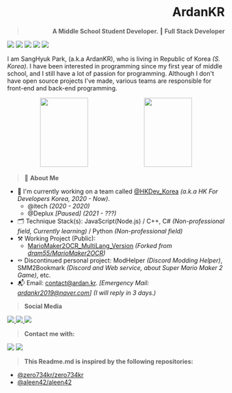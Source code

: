 <h1 align="right">ArdanKR</h1>
<blockquote align="right"><strong>A Middle School Student Developer. ┃ Full Stack Developer</strong></blockquote>
<p align="left">
  <img src="https://badges.aleen42.com/src/node.svg">
  <img src="https://badges.aleen42.com/src/visual_studio_code.svg">
  <img src="https://badges.aleen42.com/src/visual_studio.svg">
  <img src="https://badges.aleen42.com/src/react.svg">
  <img src="https://badges.aleen42.com/src/javascript.svg">
</p>

I am SangHyuk Park, (a.k.a ArdanKR), who is living in Republic of Korea *(S. Korea)*. I have been interested in programming since my first year of middle school, and I still have a lot of passion for programming. Although I don't have open source projects I've made, various teams are responsible for front-end and back-end programming.

<p align="center">
<img width="47%" src="https://github-readme-stats.vercel.app/api?username=ardankr&show_icons=true&hide_border=true&count_private=true&theme=dark" height="160px" />
<img width="47%" src="https://github-readme-stats.vercel.app/api/top-langs/?username=ardankr&layout=compact&theme=dark&hide_border=true" height="160px" />
</p>

> 📄 **About Me**
- 🔭 I'm currently working on a team called [@HKDev_Korea](https://github.com/hk4dev) *(a.k.a HK For Developers Korea, 2020 - Now)*.
  - @itech *(2020 - 2020)*
  - @Deplux *[Paused] (2021 - ???)*
- 🗂️ Technique Stack(s): JavaScript(Node.js) / C++, C# *(Non-professional field, Currently learning)* / Python *(Non-professional field)*
- ⚒️ Working Project (Public): 
  - [MarioMaker2OCR_MultiLang_Version](https://github.com/ArdanKR/MarioMaker2OCR) *(Forked from [dram55/MarioMaker2OCR](https://github.com/dram55/MarioMaker2OCR))*
- ⚰️ Discontinued personal project: ModHelper *(Discord Modding Helper)*, SMM2Bookmark *(Discord and Web service, about Super Mario Maker 2 Game)*, etc. 
- 📬 Email: [contact@ardan.kr](mailto:contact@ardan.kr). *[Emergency Mail: [ardankr2019@naver.com](mailto:ardankr2019@naver.com)]* *(I will reply in 3 days.)*

> **Social Media**
<a href="https://twitch.tv/ardankr">
  <img src="https://img.shields.io/twitch/status/ardankr?label=ardankr&style=social" />
</a>
<a href="https://twitter.com/kr_ardan">
  <img src="https://img.shields.io/twitter/follow/kr_ardan?style=social">
</a>
<a href="https://github.com/ArdanKR">
  <img src="https://img.shields.io/github/followers/ardankr?label=ardankr&style=social">
</a>


> **Contact me with:**
<p>
<img src="https://img.shields.io/badge/-ArdanKR＃9999-5865f2?logo=Discord&logoColor=white&link=https://discord.com" />
  <a href="mailto:ardankr2019@naver.com">
    <img src="https://img.shields.io/badge/-ardankr2019@naver.com-444c56?logo=Mail.Ru&logoColor=white&link=mailto:ardankr2019@naver.com" />
  </a>

</p>

> **This Readme.md is inspired by the following repositories:**
- [@zero734kr/zero734kr](https://github.com/zero734kr/zero734kr)
- [@aleen42/aleen42](https://github.com/aleen42/aleen42)
